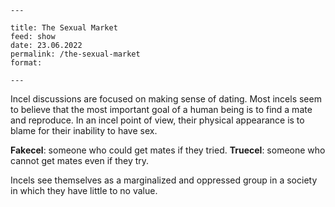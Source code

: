 ```
---

title: The Sexual Market
feed: show
date: 23.06.2022
permalink: /the-sexual-market
format: 

---
```

Incel discussions are focused on making sense of dating. Most incels seem to believe that the most important goal of a human being is to find a mate and reproduce. In an incel point of view, their physical appearance is to blame for their inability to have sex.

**Fakecel**: someone who could get mates if they tried.
**Truecel**: someone who cannot get mates even if they try.

Incels see themselves as a marginalized and oppressed group in a society in which they have little to no value.
